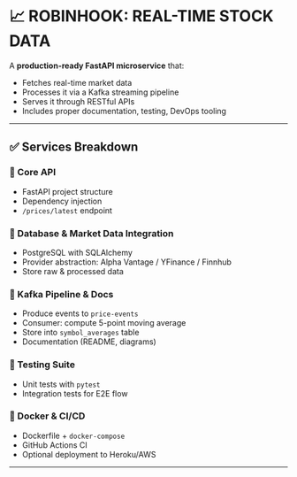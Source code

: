 # 📈 ROBINHOOK: REAL-TIME STOCK DATA

A **production-ready FastAPI microservice** that:

- Fetches real-time market data
- Processes it via a Kafka streaming pipeline
- Serves it through RESTful APIs
- Includes proper documentation, testing, DevOps tooling

---

## ✅ Services Breakdown

### 🧩 Core API
- FastAPI project structure
- Dependency injection
- `/prices/latest` endpoint

### 🧩 Database & Market Data Integration 
- PostgreSQL with SQLAlchemy
- Provider abstraction: Alpha Vantage / YFinance / Finnhub
- Store raw & processed data

### 🧩 Kafka Pipeline & Docs 
- Produce events to `price-events`
- Consumer: compute 5-point moving average
- Store into `symbol_averages` table
- Documentation (README, diagrams)

### 🧪 Testing Suite 
- Unit tests with `pytest`
- Integration tests for E2E flow

### 🐳 Docker & CI/CD 
- Dockerfile + `docker-compose`
- GitHub Actions CI
- Optional deployment to Heroku/AWS
---
